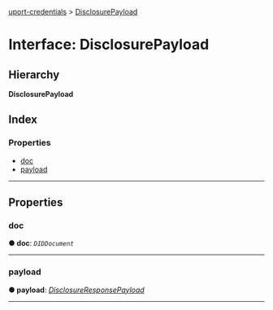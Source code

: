 [uport-credentials](../README.md) > [DisclosurePayload](../interfaces/disclosurepayload.md)

# Interface: DisclosurePayload

## Hierarchy

**DisclosurePayload**

## Index

### Properties

* [doc](disclosurepayload.md#doc)
* [payload](disclosurepayload.md#payload)

---

## Properties

<a id="doc"></a>

###  doc

**● doc**: *`DIDDocument`*

___
<a id="payload"></a>

###  payload

**● payload**: *[DisclosureResponsePayload](disclosureresponsepayload.md)*

___

